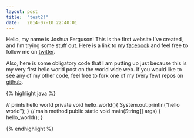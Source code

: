 ```yaml
---
layout: post
title:  "test2!"
date:   2014-07-10 22:40:01
---
```


Hello, my name is Joshua Ferguson! This is the first website I've created, and I'm trying some stuff out.  Here is a link to my [facebook][Facebook] and feel free to follow me on [twitter][Twitter].

Also, here is some obligatory code that I am putting up just because this is my very first hello world post on the world wide web.  If you would like to see any of my other code, feel free to fork one of my (very few) repos on [github][GitHub].

{% highlight java %}

// prints hello world
private void hello_world(){
	System.out.println("hello world");
}
// main method
public static void main(String[] args) {
	hello_world();
}

{% endhighlight %}


[Facebook]:https://www.facebook.com/joshf3rguson?ref=tn_tnmn
[Twitter]: https://twitter.com/JoshuaFerguso10
[GitHub]: https://github.com/jeferguson